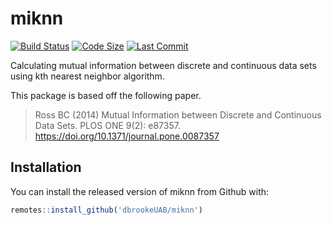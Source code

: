 # miknn

<!-- badges: start -->
[![Build Status](https://travis-ci.org/https://api.travis-ci.org/dbrookeUAB/dth.svg?branch=master.svg?branch=master)](https://travis-ci.org/https://api.travis-ci.org/dbrookeUAB/dth.svg?branch=master)
[![Code Size](https://img.shields.io/github/languages/code-size/dbrookeUAB/miknn.svg)](https://github.com/dbrookeUAB/miknn)
[![Last Commit](https://img.shields.io/github/last-commit/dbrookeUAB/miknn.svg)](https://github.com/dbrookeUAB/miknn/commits/master)
<!-- badges: end -->

Calculating mutual information between discrete and continuous data sets using kth nearest neighbor algorithm. 


This package is based off the following paper.

> Ross BC (2014) Mutual Information between Discrete and Continuous Data Sets. PLOS ONE 9(2): e87357. https://doi.org/10.1371/journal.pone.0087357

## Installation

You can install the released version of miknn from Github with:

``` r
remotes::install_github('dbrookeUAB/miknn')
```
